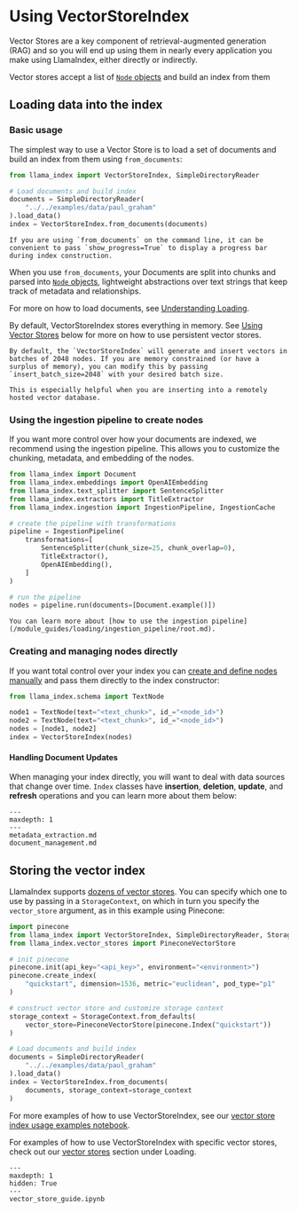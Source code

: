 # Using VectorStoreIndex

Vector Stores are a key component of retrieval-augmented generation (RAG) and so you will end up using them in nearly every application you make using LlamaIndex, either directly or indirectly.

Vector stores accept a list of [`Node` objects](/module_guides/loading/documents_and_nodes/root.md) and build an index from them

## Loading data into the index

### Basic usage

The simplest way to use a Vector Store is to load a set of documents and build an index from them using `from_documents`:

```python
from llama_index import VectorStoreIndex, SimpleDirectoryReader

# Load documents and build index
documents = SimpleDirectoryReader(
    "../../examples/data/paul_graham"
).load_data()
index = VectorStoreIndex.from_documents(documents)
```

```{tip}
If you are using `from_documents` on the command line, it can be convenient to pass `show_progress=True` to display a progress bar during index construction.
```

When you use `from_documents`, your Documents are split into chunks and parsed into [`Node` objects](/module_guides/loading/documents_and_nodes/root.md), lightweight abstractions over text strings that keep track of metadata and relationships.

For more on how to load documents, see [Understanding Loading](/module_guides/loading/loading.md).

By default, VectorStoreIndex stores everything in memory. See [Using Vector Stores](#using-vector-stores) below for more on how to use persistent vector stores.

```{tip}
By default, the `VectorStoreIndex` will generate and insert vectors in batches of 2048 nodes. If you are memory constrained (or have a surplus of memory), you can modify this by passing `insert_batch_size=2048` with your desired batch size.

This is especially helpful when you are inserting into a remotely hosted vector database.
```

### Using the ingestion pipeline to create nodes

If you want more control over how your documents are indexed, we recommend using the ingestion pipeline. This allows you to customize the chunking, metadata, and embedding of the nodes.

```python
from llama_index import Document
from llama_index.embeddings import OpenAIEmbedding
from llama_index.text_splitter import SentenceSplitter
from llama_index.extractors import TitleExtractor
from llama_index.ingestion import IngestionPipeline, IngestionCache

# create the pipeline with transformations
pipeline = IngestionPipeline(
    transformations=[
        SentenceSplitter(chunk_size=25, chunk_overlap=0),
        TitleExtractor(),
        OpenAIEmbedding(),
    ]
)

# run the pipeline
nodes = pipeline.run(documents=[Document.example()])
```

```{tip}
You can learn more about [how to use the ingestion pipeline](/module_guides/loading/ingestion_pipeline/root.md).
```

### Creating and managing nodes directly

If you want total control over your index you can [create and define nodes manually](/module_guides/loading/documents_and_nodes/usage_nodes.md) and pass them directly to the index constructor:

```python
from llama_index.schema import TextNode

node1 = TextNode(text="<text_chunk>", id_="<node_id>")
node2 = TextNode(text="<text_chunk>", id_="<node_id>")
nodes = [node1, node2]
index = VectorStoreIndex(nodes)
```

#### Handling Document Updates

When managing your index directly, you will want to deal with data sources that change over time. `Index` classes have **insertion**, **deletion**, **update**, and **refresh** operations and you can learn more about them below:

```{toctree}
---
maxdepth: 1
---
metadata_extraction.md
document_management.md
```

## Storing the vector index

LlamaIndex supports [dozens of vector stores](/module_guides/storing/vector_stores.md). You can specify which one to use by passing in a `StorageContext`, on which in turn you specify the `vector_store` argument, as in this example using Pinecone:

```python
import pinecone
from llama_index import VectorStoreIndex, SimpleDirectoryReader, StorageContext
from llama_index.vector_stores import PineconeVectorStore

# init pinecone
pinecone.init(api_key="<api_key>", environment="<environment>")
pinecone.create_index(
    "quickstart", dimension=1536, metric="euclidean", pod_type="p1"
)

# construct vector store and customize storage context
storage_context = StorageContext.from_defaults(
    vector_store=PineconeVectorStore(pinecone.Index("quickstart"))
)

# Load documents and build index
documents = SimpleDirectoryReader(
    "../../examples/data/paul_graham"
).load_data()
index = VectorStoreIndex.from_documents(
    documents, storage_context=storage_context
)
```

For more examples of how to use VectorStoreIndex, see our [vector store index usage examples notebook](./vector_store_guide.ipynb).

For examples of how to use VectorStoreIndex with specific vector stores, check out our [vector stores](/module_guides/storing/vector_stores.md) section under Loading.

```{toctree}
---
maxdepth: 1
hidden: True
---
vector_store_guide.ipynb
```
